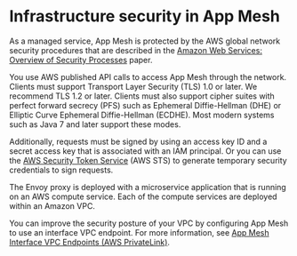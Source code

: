# Infrastructure security in App Mesh<a name="infrastructure-security"></a>

As a managed service, App Mesh is protected by the AWS global network security procedures that are described in the [Amazon Web Services: Overview of Security Processes](https://d0.awsstatic.com/whitepapers/Security/AWS_Security_Whitepaper.pdf) paper\.

You use AWS published API calls to access App Mesh through the network\. Clients must support Transport Layer Security \(TLS\) 1\.0 or later\. We recommend TLS 1\.2 or later\. Clients must also support cipher suites with perfect forward secrecy \(PFS\) such as Ephemeral Diffie\-Hellman \(DHE\) or Elliptic Curve Ephemeral Diffie\-Hellman \(ECDHE\)\. Most modern systems such as Java 7 and later support these modes\.

Additionally, requests must be signed by using an access key ID and a secret access key that is associated with an IAM principal\. Or you can use the [AWS Security Token Service](https://docs.aws.amazon.com/STS/latest/APIReference/Welcome.html) \(AWS STS\) to generate temporary security credentials to sign requests\.

The Envoy proxy is deployed with a microservice application that is running on an AWS compute service\. Each of the compute services are deployed within an Amazon VPC\.

You can improve the security posture of your VPC by configuring App Mesh to use an interface VPC endpoint\. For more information, see [App Mesh Interface VPC Endpoints \(AWS PrivateLink\)](vpc-endpoints.md)\.
